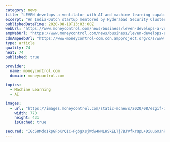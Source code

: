 ```yaml
---
category: news
title: "LEVEN develops a ventilator with AI and machine learning capabilities"
excerpt: "An India-Dutch startup mentored by Hyderabad Security Cluster, a Government of Telangana initiative, has developed smart ventilators that are integrated with artificial intelligence (AI) and machine learning (ML). This comes during a time when ventilators ..."
publishedDateTime: 2020-08-18T13:03:00Z
webUrl: "https://www.moneycontrol.com/news/business/leven-develops-a-ventilator-with-ai-and-machine-learning-capabilities-5724331.html"
ampWebUrl: "https://www.moneycontrol.com/news/business/leven-develops-a-ventilator-with-ai-and-machine-learning-capabilities-5724331.html/amp"
cdnAmpWebUrl: "https://www-moneycontrol-com.cdn.ampproject.org/c/s/www.moneycontrol.com/news/business/leven-develops-a-ventilator-with-ai-and-machine-learning-capabilities-5724331.html/amp"
type: article
quality: 74
heat: 74
published: true

provider:
  name: moneycontrol.com
  domain: moneycontrol.com

topics:
  - Machine Learning
  - AI

images:
  - url: "https://images.moneycontrol.com/static-mcnews/2020/08/ezgif-7-bacab7698035-770x433.jpg?impolicy=website&width=770&height=431"
    width: 770
    height: 431
    isCached: true

secured: "IGcS8MdoIkpGFpKrQIC+PgbgXsjWdw4NMLHSkELTj7BJVfkrQpL+DiuuGXJnRWLRyRnMOl7q9qT1ir7mKDiaxYKeu6CcFakj+rLeh7EyXc3J9NDSN1WZIH3Y1qtJWsy+HG0UwY26gv6DQZdcE1IhVAfMOg1ufCePpPPVHxYCIGJ9lSwB47gdW8w9RCl479+le//Gv6G/iqj+XLZ+DHYKy9q9E+iUqqQ4OB+AT+RDUXQ6Co3WOSj/D4jpp1PynXt8adzJMi9lzgABk6afSWUJmdTU6MbLgqYGtdTVeP0jyaJUrMooZnZTXOc6e9AoqSVuRPgLkO5Vv2JQkjlg2tPM+A==;1Fu6K8pNV7k1CQwL6Zzb1A=="
---
```


